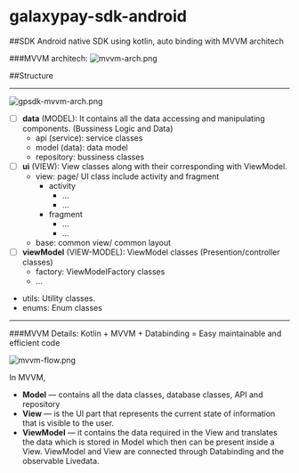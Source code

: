 # galaxypay-sdk-android
##SDK Android native SDK using kotlin, auto binding with MVVM architech

###MVVM architech:
![mvvm-arch.png](gitreadme/mvvm-arch.png)

##Structure

-------
![gpsdk-mvvm-arch.png](gitreadme/gpsdk-mvvm-arch.png)

- [ ] **data** (MODEL):  It contains all the data accessing and manipulating components. (Bussiness Logic and Data)
    - api (service): service classes
    - model (data): data model
    - repository: bussiness classes
- [ ] **ui** (VIEW): View classes along with their corresponding with ViewModel.
  - view: page/ UI class include activity and fragment
    - activity
      - ...
      - ...
    - fragment
      - ...
      - ...
  - base: common view/ common layout
- [ ] **viewModel** (VIEW-MODEL): ViewModel classes (Presention/controller classes)
  - factory: ViewModelFactory classes
  - ...
- utils: Utility classes.
- enums: Enum classes
---------

###MVVM Details:
Kotlin + MVVM + Databinding = Easy maintainable and efficient code

![mvvm-flow.png](gitreadme/mvvm-flow.png)

In MVVM,

- **Model** — contains all the data classes, database classes, API and repository
- **View** — is the UI part that represents the current state of information that is visible to the user.
- **ViewModel** — it contains the data required in the View and translates the data which is stored in Model which then can be present inside a View. ViewModel and View are connected through Databinding and the observable Livedata.